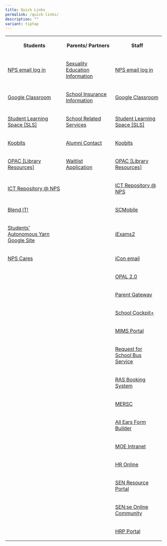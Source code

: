```yaml
---
title: Quick Links
permalink: /quick-links/
description: ""
variant: tiptap
---
```

<table><tbody><tr><th rowspan="1" colspan="1"><p>Students</p></th><th rowspan="1" colspan="1"><p>Parents/ Partners</p></th><th rowspan="1" colspan="1"><p>Staff</p></th></tr><tr><td rowspan="1" colspan="1"><p><a href="https://accounts.google.com/v3/signin/identifier?dsh=S335662702%3A1684994215306141&amp;continue=https%3A%2F%2Fmail.google.com%2Fmail%2Fu%2F0%2F&amp;emr=1&amp;followup=https%3A%2F%2Fmail.google.com%2Fmail%2Fu%2F0%2F&amp;ifkv=Af_xneFNS_o_Bzl_IW4ErG4P2b2gv18o16zlXMoHT8O64NHYRtyiy4R7thbsAhZ-Chz0v_lH6pUQnw&amp;osid=1&amp;passive=1209600&amp;service=mail&amp;flowName=GlifWebSignIn&amp;flowEntry=ServiceLogin" rel="noopener noreferrer" target="_blank"><u>NPS email log in</u></a></p></td><td rowspan="1" colspan="1"><p><a href="https://drive.google.com/file/d/1G2KiE7O-7GZRmPolramt1ibzmJmzQjKi/view?usp=sharing" rel="noopener noreferrer nofollow" target="_blank"><u>Sexuality Education Information</u></a></p></td><td rowspan="1" colspan="1"><p><a href="https://accounts.google.com/v3/signin/identifier?dsh=S335662702%3A1684994215306141&amp;continue=https%3A%2F%2Fmail.google.com%2Fmail%2Fu%2F0%2F&amp;emr=1&amp;followup=https%3A%2F%2Fmail.google.com%2Fmail%2Fu%2F0%2F&amp;ifkv=Af_xneFNS_o_Bzl_IW4ErG4P2b2gv18o16zlXMoHT8O64NHYRtyiy4R7thbsAhZ-Chz0v_lH6pUQnw&amp;osid=1&amp;passive=1209600&amp;service=mail&amp;flowName=GlifWebSignIn&amp;flowEntry=ServiceLogin" rel="noopener noreferrer" target="_blank"><u>NPS email log in</u></a></p></td></tr><tr><td rowspan="1" colspan="1"><p><a href="https://edu.google.com/intl/en-US/workspace-for-education/classroom/" rel="noopener noreferrer nofollow" target="_blank">Google Classroom</a></p></td><td rowspan="1" colspan="1"><p><a href="https://www.income.com.sg/group-insurance-for-schools-and-centres-and-moe/group-personal-accident-for-students" rel="noopener noreferrer nofollow" target="_blank"><u>School Insurance Information</u></a></p></td><td rowspan="1" colspan="1"><p><a href="https://edu.google.com/intl/en-US/workspace-for-education/classroom/" rel="noopener noreferrer nofollow" target="_blank">Google Classroom</a></p></td></tr><tr><td rowspan="1" colspan="1"><p><a href="https://vle.learning.moe.edu.sg/login" rel="noopener noreferrer" target="_blank"><u>Student Learning Space [SLS]</u></a></p></td><td rowspan="1" colspan="1"><p><a href="https://drive.google.com/file/d/11Hj3rNsU2cow6pPIFP90j9aGbB2A5GvM/view?usp=sharing" rel="noopener noreferrer" target="_blank">School Related Services</a></p></td><td rowspan="1" colspan="1"><p><a href="https://vle.learning.moe.edu.sg/login" rel="noopener noreferrer" target="_blank"><u>Student Learning Space [SLS]</u></a></p></td></tr><tr><td rowspan="1" colspan="1"><p><a href="https://www.koobits.com/" rel="noopener noreferrer" target="_blank"><u>Koobits</u></a></p></td><td rowspan="1" colspan="1"><p><a href="mailto:nps.alumni@gmail.com" rel="noopener noreferrer" target="_blank"><u>Alumni Contact</u></a></p></td><td rowspan="1" colspan="1"><p><a href="https://www.koobits.com/" rel="noopener noreferrer" target="_blank"><u>Koobits</u></a></p></td></tr><tr><td rowspan="1" colspan="1"><p><a href="https://schoolibrary.moe.edu.sg/northlandpri/cgi-bin/spydus.exe/MSGTRN/WPAC/HOME" rel="noopener noreferrer" target="_blank"><u>OPAC [Library Resources]</u></a></p></td><td rowspan="1" colspan="1"><p><a href="https://form.gov.sg/64fad1e6ac16050012155998" rel="noopener noreferrer" target="_blank">Waitlist Application</a></p></td><td rowspan="1" colspan="1"><p><a href="https://schoolibrary.moe.edu.sg/northlandpri/cgi-bin/spydus.exe/MSGTRN/WPAC/HOME" rel="noopener noreferrer" target="_blank"><u>OPAC [Library Resources]</u></a></p></td></tr><tr><td rowspan="1" colspan="1"><p><a href="https://sites.google.com/moe.edu.sg/ict-resources-nps/home/ict-tools" rel="noopener noreferrer" target="_blank"><u>ICT Repository @ NPS</u></a></p></td><td rowspan="1" colspan="1"><p></p></td><td rowspan="1" colspan="1"><p><a href="https://sites.google.com/moe.edu.sg/ict-resources-nps/home/ict-tools" rel="noopener noreferrer" target="_blank"><u>ICT Repository @ NPS</u></a></p></td></tr><tr><td rowspan="1" colspan="1"><p><a href="https://sites.google.com/moe.edu.sg/npsblendedlearning2021/home" rel="noopener noreferrer" target="_blank"><u>Blend IT!</u></a></p></td><td rowspan="1" colspan="1"><p></p></td><td rowspan="1" colspan="1"><p><a href="https://scmobile.moe.edu.sg/login" rel="noopener noreferrer" target="_blank"><u>SCMobile</u></a></p></td></tr><tr><td rowspan="1" colspan="1"><p><a href="https://sites.google.com/moe.edu.sg/npssay/home?authuser=1&amp;pli=1" rel="noopener noreferrer" target="_blank"><u>Students' Autonomous Yarn Google Site</u></a></p></td><td rowspan="1" colspan="1"><p></p></td><td rowspan="1" colspan="1"><p><a href="https://iexams.seab.gov.sg/" rel="noopener noreferrer" target="_blank"><u>iExams2</u></a></p></td></tr><tr><td rowspan="1" colspan="1"><p><a href="https://form.gov.sg/60d84995a9bcd8001181b630" rel="noopener noreferrer" target="_blank"><u>NPS Cares</u></a></p></td><td rowspan="1" colspan="1"><p></p></td><td rowspan="1" colspan="1"><p><a href="https://icon.moe.edu.sg" rel="noopener noreferrer nofollow" target="_blank">iCon email</a></p></td></tr><tr><td rowspan="1" colspan="1"><p></p></td><td rowspan="1" colspan="1"><p></p></td><td rowspan="1" colspan="1"><p><a href="https://idm.opal2.moe.edu.sg/" rel="noopener noreferrer" target="_blank"><u>OPAL 2.0</u></a></p></td></tr><tr><td rowspan="1" colspan="1"><p></p></td><td rowspan="1" colspan="1"><p></p></td><td rowspan="1" colspan="1"><p><a href="https://pg.moe.edu.sg/" rel="noopener noreferrer" target="_blank"><u>Parent Gateway</u></a></p></td></tr><tr><td rowspan="1" colspan="1"><p></p></td><td rowspan="1" colspan="1"><p></p></td><td rowspan="1" colspan="1"><p><a href="https://schoolcockpit.moe.gov.sg/academic" rel="noopener noreferrer" target="_blank"><u>School Cockpit+</u></a></p></td></tr><tr><td rowspan="1" colspan="1"><p></p></td><td rowspan="1" colspan="1"><p></p></td><td rowspan="1" colspan="1"><p><a href="https://idp.mims.moe.gov.sg/nidp/saml2/sso" rel="noopener noreferrer" target="_blank"><u>MIMS Portal</u></a></p></td></tr><tr><td rowspan="1" colspan="1"><p></p></td><td rowspan="1" colspan="1"><p></p></td><td rowspan="1" colspan="1"><p><a href="https://form.gov.sg/5e05a7c38967b800114c14d6" rel="noopener noreferrer" target="_blank"><u>Request for School Bus Service</u></a></p></td></tr><tr><td rowspan="1" colspan="1"><p></p></td><td rowspan="1" colspan="1"><p></p></td><td rowspan="1" colspan="1"><p><a href="http://n1729padmw00861.schools.moe.edu.sg/ras/" rel="noopener noreferrer" target="_blank"><u>RAS Booking System</u></a></p></td></tr><tr><td rowspan="1" colspan="1"><p></p></td><td rowspan="1" colspan="1"><p></p></td><td rowspan="1" colspan="1"><p><a href="https://www.mesrc.net/" rel="noopener noreferrer" target="_blank"><u>MERSC</u></a></p></td></tr><tr><td rowspan="1" colspan="1"><p></p></td><td rowspan="1" colspan="1"><p></p></td><td rowspan="1" colspan="1"><p><a href="https://forms.moe.edu.sg/" rel="noopener noreferrer" target="_blank"><u>All Ears Form Builder</u></a></p></td></tr><tr><td rowspan="1" colspan="1"><p></p></td><td rowspan="1" colspan="1"><p></p></td><td rowspan="1" colspan="1"><p><a href="https://intranet.moe.gov.sg/my-workspace-admin/Pages/applications/index.aspx" rel="noopener noreferrer" target="_blank"><u>MOE Intranet</u></a></p></td></tr><tr><td rowspan="1" colspan="1"><p></p></td><td rowspan="1" colspan="1"><p></p></td><td rowspan="1" colspan="1"><p><a href="http://intranet.moe.gov.sg/hronline/Pages/Home.aspx" rel="noopener noreferrer" target="_blank"><u>HR Online</u></a></p></td></tr><tr><td rowspan="1" colspan="1"><p></p></td><td rowspan="1" colspan="1"><p></p></td><td rowspan="1" colspan="1"><p><a href="https://intranet.moe.gov.sg/send/Pages/SEN_Resource_Portal.aspx" rel="noopener noreferrer" target="_blank">SEN Resource Portal</a></p></td></tr><tr><td rowspan="1" colspan="1"><p></p></td><td rowspan="1" colspan="1"><p></p></td><td rowspan="1" colspan="1"><p><a href="https://go.gov.sg/sense-community" rel="noopener noreferrer" target="_blank">SEN:se Online Community</a></p></td></tr><tr><td rowspan="1" colspan="1"><p></p></td><td rowspan="1" colspan="1"><p></p></td><td rowspan="1" colspan="1"><p><a href="https://www.hrp.gov.sg/hrp/#/" rel="noopener noreferrer" target="_blank">HRP Portal</a></p></td></tr></tbody></table><p></p>